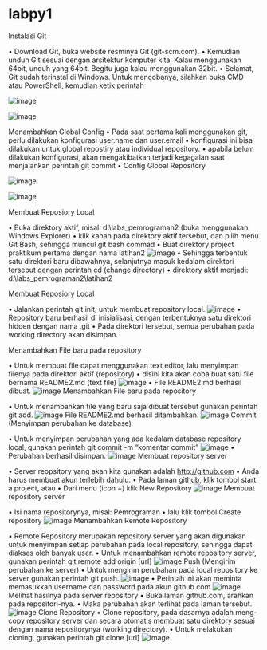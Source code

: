 # labpy1
Instalasi Git

•	Download Git, buka website resminya Git (git-scm.com). 
•	Kemudian unduh Git sesuai dengan arsitektur komputer kita. Kalau menggunakan 64bit, unduh yang 64bit. Begitu juga kalau menggunakan 32bit.
•	Selamat, Git sudah terinstal di Windows. Untuk mencobanya, silahkan buka CMD atau PowerShell, kemudian ketik perintah 

![image](https://user-images.githubusercontent.com/56479448/72219140-4d25f380-3575-11ea-9ed9-06d301876c9c.png)

![image](https://user-images.githubusercontent.com/56479448/72219147-6169f080-3575-11ea-8bcd-ad037794147d.png)

Menambahkan Global Config
•	Pada saat pertama kali menggunakan git, perlu dilakukan konfigurasi user.name dan user.email
•	konfigurasi ini bisa dilakukan untuk global repostiry atau individual repository.
•	apabila belum dilakukan konfigurasi, akan mengakibatkan terjadi kegagalan saat menjalankan perintah git commit
•	Config Global Repository

![image](https://user-images.githubusercontent.com/56479448/72219151-78104780-3575-11ea-9969-3febf9819850.png)

![image](https://user-images.githubusercontent.com/56479448/72219156-7cd4fb80-3575-11ea-8957-7a4a4735dba8.png)

Membuat Reposiory Local

•	Buka direktory aktif, misal: d:\labs_pemrograman2 (buka menggunakan Windows Explorer)
•	klik kanan pada direktory aktif tersebut, dan pilih menu Git Bash, sehingga muncul git bash commad
•	Buat direktory project praktikum pertama dengan nama latihan2
![image](https://user-images.githubusercontent.com/56479448/72219171-a5f58c00-3575-11ea-8212-50f1a7522c43.png)
•	Sehingga terbentuk satu direktori baru dibawahnya, selanjutnya masuk kedalam direktori tersebut dengan perintah cd (change directory)
•	direktory aktif menjadi: d:\labs_pemrograman2\latihan2

Membuat Reposiory Local

•	Jalankan perintah git init, untuk membuat repository local.
![image](https://user-images.githubusercontent.com/56479448/72219178-b73e9880-3575-11ea-8dd3-f8644fc9fe1f.png)
•	Repository baru berhasil di inisialisasi, dengan terbentuknya satu direktori hidden dengan nama .git
•	Pada direktori tersebut, semua perubahan pada working directory akan disimpan.

Menambahkan File baru pada repository

•	Untuk membuat file dapat menggunakan text editor, lalu menyimpan filenya pada direktori aktif (repository)
•	disini kita akan coba buat satu file bernama README2.md (text file)
![image](https://user-images.githubusercontent.com/56479448/72219186-cb829580-3575-11ea-8ef0-4ecac46d5ba9.png)
•	File README2.md berhasil dibuat.
![image](https://user-images.githubusercontent.com/56479448/72219191-dccba200-3575-11ea-8af1-06eb7e6b5c77.png)
Menambahkan File baru pada repository

•	Untuk menambahkan file yang baru saja dibuat tersebut gunakan perintah git add.
![image](https://user-images.githubusercontent.com/56479448/72219197-ee14ae80-3575-11ea-9f54-64e0d09175e0.png)
File README2.md berhasil ditambahkan.
![image](https://user-images.githubusercontent.com/56479448/72219201-0389d880-3576-11ea-9d77-579757d7505e.png)
Commit (Menyimpan perubahan ke database)

•	Untuk menyimpan perubahan yang ada kedalam database repository local, gunakan perintah git commit -m “komentar commit”
![image](https://user-images.githubusercontent.com/56479448/72219213-274d1e80-3576-11ea-8035-2400de919926.png)
•	Perubahan berhasil disimpan.
![image](https://user-images.githubusercontent.com/56479448/72219224-4350c000-3576-11ea-86ab-53c0af787ef1.png)
Membuat repository server

•	Server reopsitory yang akan kita gunakan adalah http://github.com
•	Anda harus membuat akun terlebih dahulu. 
•	Pada laman github, klik tombol start a project, atau
•	Dari menu (icon +) klik New Repository
![image](https://user-images.githubusercontent.com/56479448/72219232-5794bd00-3576-11ea-83e3-1b57b79c19b7.png)
Membuat repository server

•	Isi nama repositorynya, misal: Pemrograman
•	lalu klik tombol Create repository
![image](https://user-images.githubusercontent.com/56479448/72219242-7004d780-3576-11ea-9e8c-0e2c107ac0b9.png)
Menambahkan Remote Repository

•	Remote Repository merupakan repository server yang akan digunakan untuk menyimpan setiap perubahan pada local repository, sehingga dapat diakses oleh banyak user.
•	Untuk menambahkan remote repository server, gunakan perintah git remote add origin [url]
![image](https://user-images.githubusercontent.com/56479448/72219246-83b03e00-3576-11ea-82e4-d9e31ff91f95.png)
Push (Mengirim perubahan ke server)
•	Untuk mengirim perubahan pada local repository ke server gunakan perintah git push.
![image](https://user-images.githubusercontent.com/56479448/72219256-9c205880-3576-11ea-8b8f-a14ee0885639.png)
•	Perintah ini akan meminta memasukkan username dan password pada akun github.com
![image](https://user-images.githubusercontent.com/56479448/72219262-ae01fb80-3576-11ea-8ad8-612c6b0d1c1b.png)
Melihat hasilnya pada server repository
•	Buka laman github.com, arahkan pada repositori-nya.
•	Maka perubahan akan terlihat pada laman tersebut.
![image](https://user-images.githubusercontent.com/56479448/72219269-c4a85280-3576-11ea-995b-91a083ccaa84.png)
Clone Repository
•	Clone repository, pada dasarnya adalah meng-copy repository server dan secara otomatis membuat satu direktory sesuai dengan nama repositorynya (working directory).
•	Untuk melakukan cloning, gunakan perintah git clone [url]
![image](https://user-images.githubusercontent.com/56479448/72219271-d1c54180-3576-11ea-9b12-79829b04c461.png)
